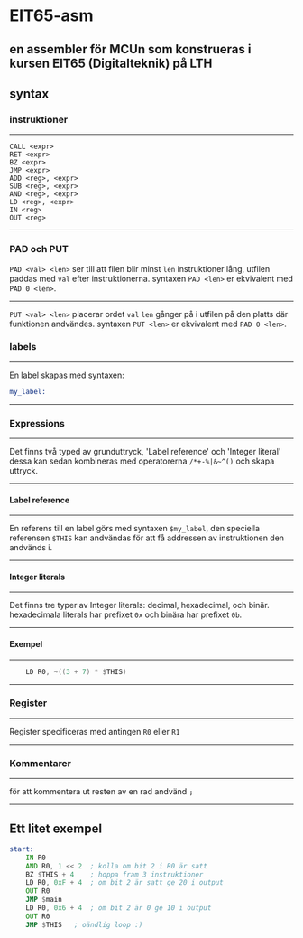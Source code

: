 # EIT65-asm

en assembler för MCUn som konstrueras i kursen EIT65 (Digitalteknik) på LTH
---
## syntax

### instruktioner
---
	CALL <expr>
	RET <expr>
	BZ <expr>
	JMP <expr>
	ADD <reg>, <expr>
	SUB <reg>, <expr>
	AND <reg>, <expr>
	LD <reg>, <expr>
	IN <reg>
	OUT <reg>

---
### PAD och PUT
`PAD <val> <len>` ser till att filen blir minst `len` instruktioner lång, utfilen paddas med `val` efter instruktionerna. syntaxen `PAD <len>` er ekvivalent med `PAD 0 <len>`.

---
`PUT <val> <len>` placerar ordet `val` `len` gånger på i utfilen på den platts där funktionen andvändes. syntaxen `PUT <len>` er ekvivalent med `PAD 0 <len>`.

### labels
---
En label skapas med syntaxen:
```asm
my_label:
```
---
### Expressions
---
Det finns två typed av grunduttryck, 'Label reference' och 'Integer literal' dessa kan sedan kombineras med operatorerna `/*+-%|&~^()` och skapa uttryck.

---
#### Label reference
---
En referens till en label görs med syntaxen `$my_label`, den speciella referensen `$THIS` kan andvändas för att få addressen av instruktionen den andvänds i.

---
#### Integer literals
---
Det finns tre typer av Integer literals: decimal, hexadecimal, och binär. hexadecimala literals har prefixet `0x` och binära har prefixet `0b`.

---
#### Exempel
---
```asm
	LD R0, ~((3 + 7) * $THIS)
```

---
### Register
---
Register specificeras med antingen `R0` eller `R1`

---
### Kommentarer
---
för att kommentera ut resten av en rad andvänd `;`

---
## Ett litet exempel
```asm
start:
	IN R0
	AND R0, 1 << 2	; kolla om bit 2 i R0 är satt
	BZ $THIS + 4	; hoppa fram 3 instruktioner
	LD R0, 0xF + 4  ; om bit 2 är satt ge 20 i output
	OUT R0
	JMP $main
	LD R0, 0x6 + 4  ; om bit 2 är 0 ge 10 i output
	OUT R0
	JMP $THIS	; oändlig loop :)
```
